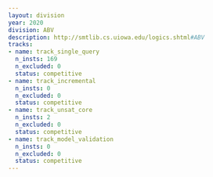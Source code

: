 ```yaml
---
layout: division
year: 2020
division: ABV
description: http://smtlib.cs.uiowa.edu/logics.shtml#ABV
tracks:
- name: track_single_query
  n_insts: 169
  n_excluded: 0
  status: competitive
- name: track_incremental
  n_insts: 0
  n_excluded: 0
  status: competitive
- name: track_unsat_core
  n_insts: 2
  n_excluded: 0
  status: competitive
- name: track_model_validation
  n_insts: 0
  n_excluded: 0
  status: competitive
---
```


